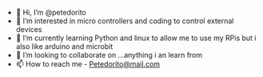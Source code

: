 - 👋 Hi, I’m @petedorito
- 👀 I’m interested in micro controllers and coding to control external devices
- 🌱 I’m currently learning Python and linux to allow me to use my RPis but i also like arduino and microbit
- 💞️ I’m looking to collaborate on ...anything i an learn from
- 📫 How to reach me - Petedorito@mail.com

<!---
petedorito/petedorito is a ✨ special ✨ repository because its `README.md` (this file) appears on your GitHub profile.
You can click the Preview link to take a look at your changes.
--->
